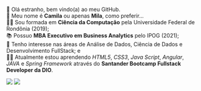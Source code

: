 👋 Olá estranho, bem vindo(a) ao meu GitHub. <br>
🌻 Meu nome é **Camila** ou apenas **Mila**, como preferir...<br>
👩‍🎓 Sou formada em **Ciência da Computação** pela Universidade Federal de Rondônia (2019); <br>
📚 Possuo **MBA Executivo em Business Analytics** pelo IPOG (2021); <br>
👀 Tenho interesse nas áreas de Análise de Dados, Ciência de Dados e Desenvolvimento FullStack; e <br> 
👩‍💻 Atualmente estou aprendendo *HTML5*, *CSS3*, *Java Script*, *Angular*, *JAVA* e *Spring Framework* através do **Santander Bootcamp Fullstack Developer da DIO**. <br>

<div>
<!---<a href="https://www.facebook.com/camilasantos.ro" target="_blank"><img src="https://img.shields.io/badge/-Facebook-%230047B3?style=for-the-badge&logo=facebook&logoColor=white" target="_blank"></a>
<a href="https://www.instagram.com/kmilasantos_" target="_blank"><img src="https://img.shields.io/badge/-Instagram-%23E4405F?style=for-the-badge&logo=instagram&logoColor=white" target="_blank"></a>--->
<a href="https://www.linkedin.com/in/kmilasantos" target="_blank"><img src="https://img.shields.io/badge/-LinkedIn-%230077B5?style=for-the-badge&logo=linkedin&logoColor=white" target="_blank"></a>   
<a href = "mailto:camilasilvasantos97@hotmail.com"><img src="https://img.shields.io/badge/Gmail-D14836?style=for-the-badge&logo=gmail&logoColor=white" target="_blank"></a>
</div>


<!---
kmilasantos/kmilasantos é um repositório ✨ especial ✨ porque seu `README.md` (este arquivo) aparece no seu perfil do GitHub.
Você pode clicar no link Visualizar para dar uma olhada nas suas alterações.
--->
